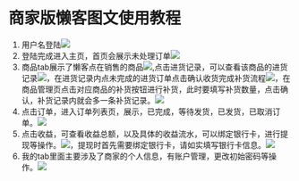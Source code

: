 # 商家版懒客图文使用教程 #
1. 用户名登陆![](device-2016-02-01-154424.png)
2. 登陆完成进入主页，首页会展示未处理订单![](device-2016-02-01-154701.png)
3. 商品tab展示了懒客点在销售的商品![](device-2016-02-01-154836.png),点击进货记录，可以查看该商品的进货记录![](device-2016-02-01-155001.png)，在进货记录内点未完成的进货订单点击确认收货完成补货流程![](device-2016-02-01-155134.png)，在商品管理页点击对应商品的补货按钮进行补货，此时要填写补货数量，点击确认，补货记录内就会多一条补货记录。![](device-2016-02-01-155345.png)
4. 点击订单，进入订单列表页，展示，已完成，等待发货，已发货，已取消订单。![](device-2016-02-01-155529.png)
5. 点击收益，可查看收益总额，以及具体的收益流水，可以绑定银行卡，进行提现等操作。![](device-2016-02-01-155947.png)，提现时首先需要绑定银行卡，请如实填写银行卡信息。![](device-2016-02-01-160038.png)
6. 我的tab里面主要涉及了商家的个人信息，有账户管理，更改初始密码等操作。![](device-2016-02-01-160223.png)

